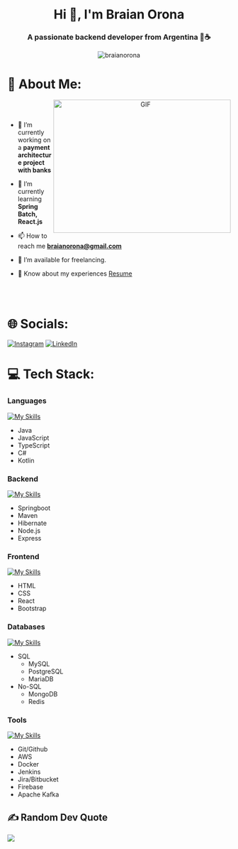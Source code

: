 <h1 align="center">Hi 👋, I'm Braian Orona</h1>
<h3 align="center">A passionate backend developer from Argentina 🧉☕</h3>
<p align="center"> <img src="https://visitcount.itsvg.in/api?id=braianorona&icon=0&color=0" alt="braianorona" /> </p>

# 💫 About Me:

<a target="_blank" align="center">
  <img align="right" top="500" height="300" width="400" alt="GIF" src="https://github.com/Adam-pw/Adam-pw/blob/main/animation_500_kxa883sd.gif">
</a>

<br/>
<br/>

- 🔭 I’m currently working on a **payment architecture project with banks**

- 🌱 I’m currently learning **Spring Batch, React.js**

- 📫 How to reach me **braianorona@gmail.com**

- 🤝 I’m available for freelancing.

- 📄 Know about my experiences <a href="Resume - Braian Orona.pdf" target="blank">Resume</a>

<br/>
<br/>

# 🌐 Socials:
[![Instagram](https://img.shields.io/badge/Instagram-%23E4405F.svg?logo=Instagram&logoColor=white)](https://instagram.com/braianorona) [![LinkedIn](https://img.shields.io/badge/LinkedIn-%230077B5.svg?logo=linkedin&logoColor=white)](https://linkedin.com/in/braianorona) 

# 💻 Tech Stack:

### Languages

[![My Skills](https://skillicons.dev/icons?i=java,js,ts,cs,kotlin&theme=dark)](https://skillicons.dev)

- Java
- JavaScript
- TypeScript
- C#
- Kotlin

### Backend

[![My Skills](https://skillicons.dev/icons?i=spring,maven,hibernate,nodejs,express&theme=dark)](https://skillicons.dev)

- Springboot
- Maven
- Hibernate
- Node.js
- Express

### Frontend

[![My Skills](https://skillicons.dev/icons?i=html,css,react,bootstrap&theme=dark)](https://skillicons.dev)

- HTML
- CSS
- React
- Bootstrap

### Databases

[![My Skills](https://skillicons.dev/icons?i=mysql,postgres,mongodb,redis&theme=dark)](https://skillicons.dev)

- SQL
  - MySQL
  - PostgreSQL
  - MariaDB
- No-SQL
  - MongoDB
  - Redis

### Tools

[![My Skills](https://skillicons.dev/icons?i=git,github,aws,docker,jenkins,firebase,kafka&theme=dark)](https://skillicons.dev)

- Git/Github
- AWS
- Docker
- Jenkins
- Jira/Bitbucket
- Firebase
- Apache Kafka

## ✍️ Random Dev Quote
![](https://quotes-github-readme.vercel.app/api?type=horizontal&theme=radical)
